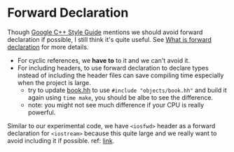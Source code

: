 # Forward Declaration

Though [Google C++ Style Guide](https://google.github.io/styleguide/cppguide.html#Forward_Declarations) mentions we should avoid forward declaration if possible, I still think it's quite useful. See [What is forward declaration](https://stackoverflow.com/questions/4757565/what-are-forward-declarations-in-c) for more details.

- For cyclic references, we **have to** to it and we can't avoid it.
- For including headers, to use forward declaration to declare types instead of including the header files can save compiling time especially when the project is large.
  - try to update [book.hh](./forward-declaration-exp/src/helpers/book_helper.hh) to use `#include "objects/book.hh"` and build it again using `time make`, you should be albe to see the difference.
  - note: you might not see much difference if your CPU is really powerful.

Similar to our experimental code, we have `<iosfwd>` header as a forward declaration for `<iostream>` because this quite large and we really want to avoid including it if possible. ref: [link](https://stackoverflow.com/questions/4300696/what-is-the-iosfwd-header).

